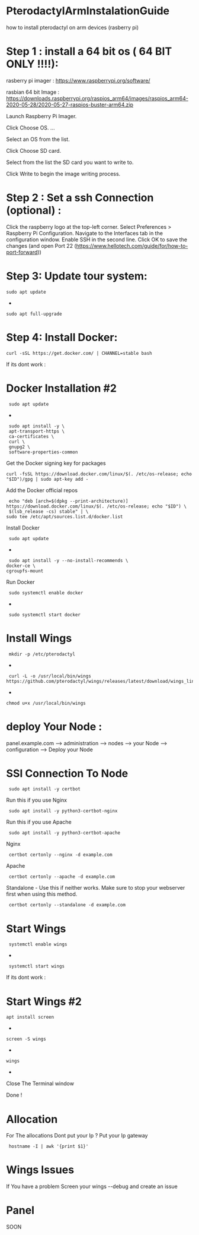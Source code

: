 # PterodactylArmInstalationGuide
how to install pterodactyl on arm devices (rasberry pi)


# Step 1 : install a 64 bit os ( 64 BIT ONLY !!!!):
 
  rasberry pi imager : https://www.raspberrypi.org/software/ 
  
  rasbian 64 bit Image : https://downloads.raspberrypi.org/raspios_arm64/images/raspios_arm64-2020-05-28/2020-05-27-raspios-buster-arm64.zip
  
  Launch Raspberry Pi Imager.
  
  Click Choose OS. ...
  
  Select an OS from the list.
  
  Click Choose SD card.
  
  Select from the list the SD card you want to write to.
  
  Click Write to begin the image writing process.

# Step 2 : Set a ssh Connection (optional) :
  
  Click the raspberry logo at the top-left corner.
  Select Preferences > Raspberry Pi Configuration.
  Navigate to the Interfaces tab in the configuration window.
  Enable SSH in the second line.
  Click OK to save the changes
  (and open Port 22 (https://www.hellotech.com/guide/for/how-to-port-forward))

# Step 3: Update tour system:
  
    sudo apt update
-
  
    sudo apt full-upgrade
  
# Step 4: Install Docker:
 
    curl -sSL https://get.docker.com/ | CHANNEL=stable bash
 
 If its dont work :
 
  # Docker Installation #2
     sudo apt update
-

     sudo apt install -y \
     apt-transport-https \
     ca-certificates \
     curl \
     gnupg2 \
     software-properties-common

 Get the Docker signing key for packages
 
    curl -fsSL https://download.docker.com/linux/$(. /etc/os-release; echo "$ID")/gpg | sudo apt-key add -

 Add the Docker official repos
 
     echo "deb [arch=$(dpkg --print-architecture)] https://download.docker.com/linux/$(. /etc/os-release; echo "$ID") \
     $(lsb_release -cs) stable" | \
    sudo tee /etc/apt/sources.list.d/docker.list

 Install Docker
 
     sudo apt update
-

     sudo apt install -y --no-install-recommends \
    docker-ce \
    cgroupfs-mount
    
Run Docker 

     sudo systemctl enable docker
-

     sudo systemctl start docker

# Install Wings 
     mkdir -p /etc/pterodactyl
-

     curl -L -o /usr/local/bin/wings https://github.com/pterodactyl/wings/releases/latest/download/wings_linux_arm64
-
     
    chmod u+x /usr/local/bin/wings

# deploy Your Node :
  panel.example.com --> administration --> nodes --> your Node --> configuration --> Deploy your Node
  
# SSl Connection To Node
     sudo apt install -y certbot
  
  Run this if you use Nginx
  
     sudo apt install -y python3-certbot-nginx
  
  Run this if you use Apache
  
     sudo apt install -y python3-certbot-apache
  
  Nginx
  
     certbot certonly --nginx -d example.com
  
  Apache
  
     certbot certonly --apache -d example.com
  
  Standalone - Use this if neither works. Make sure to stop your webserver first when using this method.
  
     certbot certonly --standalone -d example.com
    
  # Start Wings
  
     systemctl enable wings
-

     systemctl start wings
     
 If its dont work :
 # Start Wings #2
    apt install screen
-

    screen -S wings    
-

    wings
-
 Close The Terminal window 

 Done !
    
   # Allocation 
   For The allocations Dont put your Ip ? Put your Ip gateway 
   
     hostname -I | awk '{print $1}'
   
   # Wings Issues
   If You have a problem Screen your wings --debug and create an issue
  
  # Panel
   SOON
   


